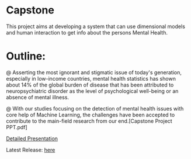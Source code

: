 # Capstone
This project aims at developing a system that can use dimensional models and human interaction to get info about the persons Mental Health.

# Outline:
 @ Asserting the most ignorant and stigmatic issue of today's generation, especially in low-income countries, mental health statistics has shown about 14% of the global burden of disease that has been attributed to neuropsychiatric disorder as the level of psychological well-being or an absence of mental illness.
 
 @ With our studies focusing on the detection of mental health issues with core help of Machine Learning, the challenges have been accepted to contribute to the main-field research from our end.[Capstone Project PPT.pdf]
 
[Detailed Presentation](https://github.com/itisdb/Capstone/files/6632064/Capstone.Project.PPT.pdf)

Latest Release: [here](https://github.com/itisdb/Capstone/releases/)
